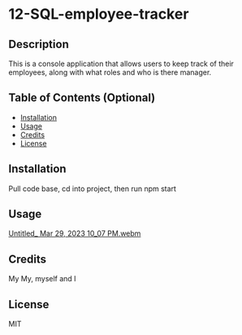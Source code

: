 # 12-SQL-employee-tracker

## Description

This is a console application that allows users to keep track of their employees, along with what roles and who is there manager.


## Table of Contents (Optional)

- [Installation](#installation)
- [Usage](#usage)
- [Credits](#credits)
- [License](#license)

## Installation

Pull code base, cd into project, then run npm start

## Usage

[Untitled_ Mar 29, 2023 10_07 PM.webm](https://user-images.githubusercontent.com/118089627/228989613-a5cb7891-75f5-4aa5-86ec-b5b4dfb22e45.webm)


## Credits

My My, myself and I 

## License

MIT
